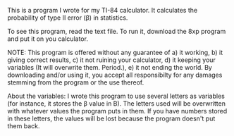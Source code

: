 This is a program I wrote for my TI-84 calculator. It calculates the probability of type II error (β) in statistics.

To see this program, read the text file. To run it, download the 8xp program and put it on you calculator.

NOTE: This program is offered without any guarantee of a) it working, b) it giving correct results, c) it not ruining your calculator, d) it keeping your variables (It will overwrite them. Period.), e) it not ending the world. By downloading and/or using it, you accept all responsibilty for any damages stemming from the program or the use thereof. 

About the variables: I wrote this program to use several letters as variables (for instance, it stores the β value in B). The letters used will be overwritten with whatever values the program puts in them. If you have numbers stored in these letters, the values will be lost because the program doesn't put them back. 